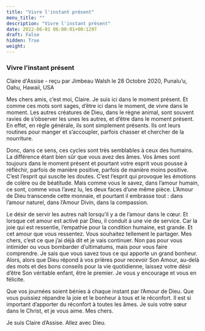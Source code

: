 ```yaml
---
title: "Vivre l'instant présent"
menu_title: ""
description: "Vivre l'instant présent"
date: 2022-06-01 06:00:01+00:1297
draft: False
hidden: True
weight:
---
```

### Vivre l'instant présent

Claire d'Assise - reçu par Jimbeau Walsh le 28 Octobre 2020, Punalu’u, Oahu, Hawaii, USA

Mes chers amis, c’est moi, Claire. Je suis ici dans le moment présent. Et comme ces mots sont sages, d’être ici dans le moment, de vivre dans le moment. Les autres créatures de Dieu, dans le règne animal, sont souvent ravies de s’observer les unes les autres, et d’être dans le moment présent. En effet, en règle générale, ils sont simplement présents. Ils ont leurs routines pour manger et s’accoupler, parfois chasser et chercher de la nourriture.

Donc, dans ce sens, ces cycles sont très semblables à ceux des humains. La différence étant bien sûr que vous avez des âmes. Vos âmes sont toujours dans le moment présent et pourtant votre esprit vous pousse à réfléchir, parfois de manière positive, parfois de manière moins positive. C’est l’esprit qui suscite les doutes. C’est l’esprit qui provoque les émotions de colère ou de béatitude. Mais comme vous le savez, dans l’amour humain, ce sont, comme vous l’avez lu, les deux faces d’une même pièce. L’Amour de Dieu transcende cette monnaie, et pourtant il embrasse tout : dans l’amour naturel, dans l’Amour Divin, dans la compassion.

Le désir de servir les autres naît lorsqu’il y a de l’amour dans le cœur. Et lorsque cet amour est activé par Dieu, il conduit à une vie de service. Car la joie qui est ressentie, l’empathie pour la condition humaine, est grande. Et cet amour que vous ressentez. Vous souhaitez tellement le partager. Mes chers, c’est ce que j’ai déjà dit et je vais continuer. Non pas pour vous intimider ou vous bombarder d’ultimatums, mais pour vous faire comprendre. Je sais que vous savez tous ce qui apporte un grand bonheur. Alors, alors que Dieu répond à vos prières pour recevoir Son Amour, au-delà des mots et des bons conseils pour la vie quotidienne, laissez votre désir d’être Son véritable enfant, être le premier. Je vous y encourage et vous en félicite.

Que vos journées soient bénies à chaque instant par l’Amour de Dieu. Que vous puissiez répandre la joie et le bonheur à tous et le réconfort. Il est si important d’apporter du réconfort à toutes les âmes. Je suis votre sœur dans le Christ, et je vous aime. Mes chers.

Je suis Claire d’Assise. Allez avec Dieu.



